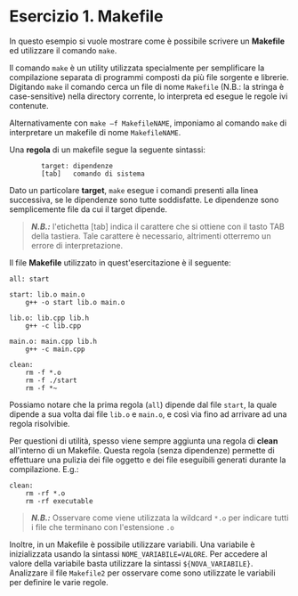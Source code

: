 # Esercizio 1. Makefile

In questo esempio si vuole mostrare come è possibile scrivere un **Makefile** ed utilizzare il comando ``make``.

Il comando ``make`` è un utility utilizzata specialmente per semplificare la compilazione separata di programmi composti da più file sorgente e librerie.
Digitando ``make`` il comando cerca un file di nome ``Makefile`` (N.B.: la stringa è case-sensitive) nella directory corrente, lo interpreta ed esegue le regole ivi contenute.

Alternativamente con ``make –f MakefileNAME``, imponiamo al comando ``make`` di interpretare un makefile di nome ``MakefileNAME``.

Una **regola** di un makefile segue la seguente sintassi:

```make
        target: dipendenze
        [tab]   comando di sistema
```

Dato un particolare **target**, ``make`` esegue i comandi presenti alla linea successiva, se le dipendenze sono tutte soddisfatte.
Le dipendenze sono semplicemente file da cui il target dipende. 

> **_N.B.:_** l'etichetta [tab] indica il carattere che si ottiene con il tasto TAB della tastiera. Tale carattere è necessario, altrimenti otterremo un errore di interpretazione.

Il file **Makefile** utilizzato in quest'esercitazione è il seguente:

```make
all: start

start: lib.o main.o
	g++ -o start lib.o main.o

lib.o: lib.cpp lib.h
	g++ -c lib.cpp

main.o: main.cpp lib.h
	g++ -c main.cpp

clean:
	rm -f *.o
	rm -f ./start
	rm -f *~
```

Possiamo notare che la prima regola (``all``) dipende dal file ``start``, la quale dipende a sua volta dai file ``lib.o`` e ``main.o``, e così via fino ad arrivare ad una regola risolvibie.

Per questioni di utilità, spesso viene sempre aggiunta una regola di **clean** all'interno di un Makefile. Questa regola (senza dipendenze) permette di effettuare una pulizia dei file oggetto e dei file eseguibili generati durante la compilazione. E.g.:

```make
clean:
	rm -rf *.o
   	rm -rf executable
```
> **_N.B.:_** Osservare come viene utilizzata la wildcard ``*.o`` per indicare tutti i file che terminano con l'estensione ``.o``

Inoltre, in un Makefile è possibile utilizzare variabili. Una variabile è inizializzata usando la sintassi ``NOME_VARIABILE=VALORE``. Per accedere al valore della variabile basta utilizzare la sintassi ``${NOVA_VARIABILE}``.
Analizzare il file ``Makefile2`` per osservare come sono utilizzate le variabili per definire le varie regole.

